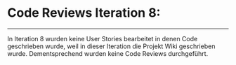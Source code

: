 # Code Reviews Iteration 8:
---

In Iteration 8 wurden keine User Stories bearbeitet in denen Code geschrieben wurde, weil in dieser Iteration die Projekt Wiki geschrieben wurde. 
Dementsprechend wurden keine Code Reviews durchgeführt.
